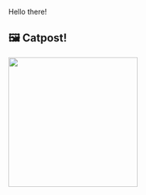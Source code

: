 Hello there!



## 🖼️ Catpost!

<sub>
    <img src="https://cdn2.thecatapi.com/images/6gg.jpg" height="256">
</sub>

